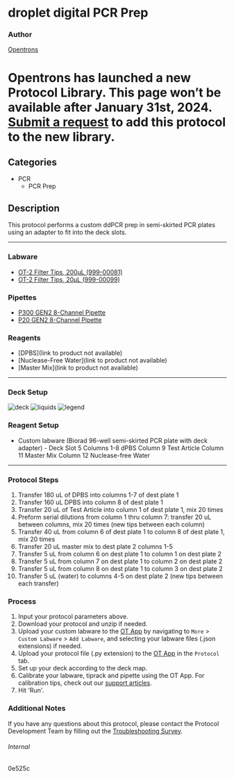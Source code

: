 # droplet digital PCR Prep

### Author
[Opentrons](https://opentrons.com/)


# Opentrons has launched a new Protocol Library. This page won’t be available after January 31st, 2024. [Submit a request](https://docs.google.com/forms/d/e/1FAIpQLSdYYp9QCKow4nn0KlCVsMS3HX0eJ0N9O7-erajKvcpT0lWbSg/viewform) to add this protocol to the new library.

## Categories
* PCR
	* PCR Prep

## Description
This protocol performs a custom ddPCR prep in semi-skirted PCR plates using an adapter to fit into the deck slots.

---
### Labware
* [OT-2 Filter Tips, 200µL (999-00081)](https://shop.opentrons.com/opentrons-200ul-filter-tips/)
* [OT-2 Filter Tips, 20µL (999-00099)](https://shop.opentrons.com/opentrons-20ul-filter-tips/)

### Pipettes
* [P300 GEN2 8-Channel Pipette](https://shop.opentrons.com/8-channel-electronic-pipette/)
* [P20 GEN2 8-Channel Pipette](https://shop.opentrons.com/8-channel-electronic-pipette/)

### Reagents
* [DPBS](link to product not available)
* [Nuclease-Free Water](link to product not available)
* [Master Mix](link to product not available)

---

### Deck Setup
![deck](https://opentrons-protocol-library-website.s3.amazonaws.com/custom-README-images/0e525c/deck.png)
![liquids](https://opentrons-protocol-library-website.s3.amazonaws.com/custom-README-images/0e525c/liquids+map.png)
![legend](https://opentrons-protocol-library-website.s3.amazonaws.com/custom-README-images/0e525c/liquids+legend.png)

### Reagent Setup
* Custom labware (Biorad 96-well semi-skirted PCR plate with deck adapter) - Deck Slot 5
Columns 1-8 dPBS
Column 9 Test Article
Column 11 Master Mix
Column 12 Nuclease-free Water


---

### Protocol Steps
1. Transfer 180 uL of DPBS into columns 1-7 of dest plate 1
2. Transfer 160 uL DPBS into column 8 of dest plate 1
3. Transfer 20 uL of Test Article into column 1 of dest plate 1, mix 20 times
4. Preform serial dilutions from column 1 thru column 7: transfer 20 uL between columns, mix 20 times (new tips between each column)
5. Transfer 40 uL from column 6 of dest plate 1 to column 8 of dest plate 1, mix 20 times
6. Transfer 20 uL master mix to dest plate 2 columns 1-5
7. Transfer 5 uL from column 6 on dest plate 1 to column 1 on dest plate 2
8. Transfer 5 uL from column 7 on dest plate 1 to column 2 on dest plate 2
9. Transfer 5 uL from column 8 on dest plate 1 to column 3 on dest plate 2
10. Transfer 5 uL (water) to columns 4-5 on dest plate 2 (new tips between each transfer)

### Process
1. Input your protocol parameters above.
2. Download your protocol and unzip if needed.
3. Upload your custom labware to the [OT App](https://opentrons.com/ot-app) by navigating to `More` > `Custom Labware` > `Add Labware`, and selecting your labware files (.json extensions) if needed.
4. Upload your protocol file (.py extension) to the [OT App](https://opentrons.com/ot-app) in the `Protocol` tab.
5. Set up your deck according to the deck map.
6. Calibrate your labware, tiprack and pipette using the OT App. For calibration tips, check out our [support articles](https://support.opentrons.com/en/collections/1559720-guide-for-getting-started-with-the-ot-2).
7. Hit 'Run'.

### Additional Notes
If you have any questions about this protocol, please contact the Protocol Development Team by filling out the [Troubleshooting Survey](https://protocol-troubleshooting.paperform.co/).

###### Internal
0e525c